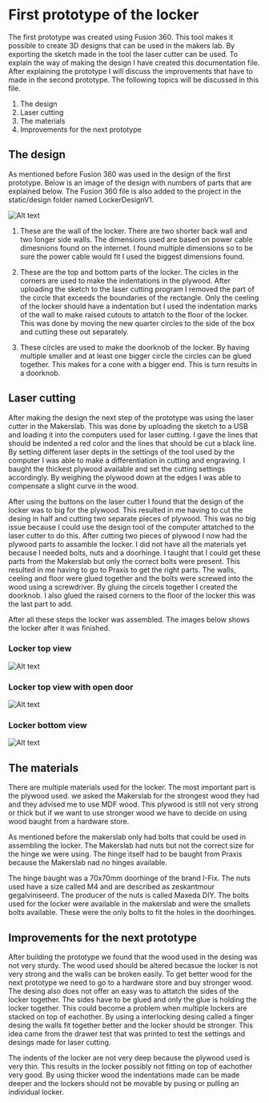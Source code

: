 # First prototype of the locker

The first prototype was created using Fusion 360. This tool makes it possible to create 3D designs that can be used in the makers lab. By exporting the sketch made in the tool the laser cutter can be used. To explain the way of making the design I have created this documentation file. After explaining the prototype I will discuss the improvements that have to made in the second prototype. The following topics will be discussed in this file.

1. The design
2. Laser cutting
3. The materials
4. Improvements for the next prototype

## The design

As mentioned before Fusion 360 was used in the design of the first prototype. Below is an image of the design with numbers of parts that are explained below. The Fusion 360 file is also added to the project in the static/design folder named LockerDesignV1.

![Alt text](../../static/img/PrototypeV1.png)

1. These are the wall of the locker. There are two shorter back wall and two longer side walls. The dimensions used are based on power cable dimesnions found on the internet. I found multiple dimensions so to be sure the power cable would fit I used the biggest dimensions found.

2. These are the top and bottom parts of the locker. The cicles in the corners are used to make the indentations in the plywood. After uploading the sketch to the laser cutting program I removed the part of the circle that exceeds the boundaries of the rectangle. Only the ceeling of the locker should have a indentation but I used the indentation marks of the wall to make raised cutouts to attatch to the floor of the locker. This was done by moving the new quarter circles to the side of the box and cutting these out separately.

3. These circles are used to make the doorknob of the locker. By having multiple smaller and at least one bigger circle the circles can be glued together. This makes for a cone with a bigger end. This is turn results in a doorknob.

## Laser cutting

After making the design the next step of the prototype was using the laser cutter in the Makerslab. This was done by uploading the sketch to a USB and loading it into the computers used for laser cutting. I gave the lines that should be indented a red color and the lines that should be cut a black line. By setting different laser depts in the settings of the tool used by the computer I was able to make a differentiation in cutting and engraving. I baught the thickest plywood available and set the cutting settings accordingly. By weighing the plywood down at the edges I was able to compensate a slight curve in the wood.

After using the buttons on the laser cutter I found that the design of the locker was to big for the plywood. This resulted in me having to cut the desing in half and cutting two separate pieces of plywood. This was no big issue because I could use the design tool of the computer attatched to the laser cutter to do this. After cutting two pieces of plywood I now had the plywood parts to assamble the locker. I did not have all the materials yet because I needed bolts, nuts and a doorhinge. I taught that I could get these parts from the Makerslab but only the correct bolts were present. This resulted in me having to go to Praxis to get the right parts. The walls, ceeling and floor were glued together and the bolts were screwed into the wood using a screwdriver. By gluing the circels together I created the doorknob. I also glued the raised corners to the floor of the locker this was the last part to add.

After all these steps the locker was assembled. The images below shows the locker after it was finished.

### Locker top view
![Alt text](../../static/img/PrototypeFront.jpg)

### Locker top view with open door
![Alt text](../../static/img/PrototypeFrontOpen.jpg)

### Locker bottom view
![Alt text](../../static/img/PrototypeBottom.jpg)

## The materials
There are multiple materials used for the locker. The most important part is the plywood used. we asked the Makerslab for the strongest wood they had and they advised me to use MDF wood. This plywood is still not very strong or thick but if we want to use stronger wood we have to decide on using wood baught from a hardware store.

As mentioned before the makerslab only had bolts that could be used in assembling the locker. The Makerslab had nuts but not the correct size for the hinge we were using. The hinge itself had to be baught from Praxis because the Makerslab nad no hinges available. 

The hinge baught was a 70x70mm doorhinge of the brand I-Fix. The nuts used have a size called M4 and are described as zeskantmour gegalviniseerd. The producer of the nuts is called Maxeda DIY. The bolts used for the locker were available in the makerslab and were the smallets bolts available. These were the only bolts to fit the holes in the doorhinges.

## Improvements for the next prototype
After building the prototype we found that the wood used in the desing was not very sturdy. The wood used should be altered becasue the locker is not very strong and the walls can be broken easily. To get better wood for the next prototype we need to go to a hardware store and buy stronger wood. The desing also does not offer an easy was to attatch the sides of the locker together. The sides have to be glued and only the glue is holding the locker together. This could become a problem when multiple lockers are stacked on top of eachother. By using a interlocking desing called a finger desing the walls fit together better and the locker should be stronger. This idea came from the drawer test that was printed to test the settings and desings made for laser cutting.

The indents of the locker are not very deep because the plywood used is very thin. This results in the locker possibly not fitting on top of eachother very good. By using thicker wood the indentations made can be made deeper and the lockers should not be movable by pusing or pulling an individual locker.

